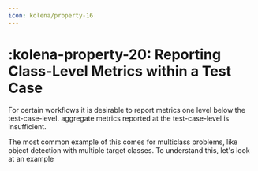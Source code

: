 ```yaml
---
icon: kolena/property-16
---
```


# :kolena-property-20: Reporting Class-Level Metrics within a Test Case

For certain workflows it is desirable to report metrics one level below the test-case-level. aggregate metrics reported at the test-case-level is insufficient.

The most common example of this comes for multiclass problems, like object detection with multiple target classes.
To understand this, let's look at an example
